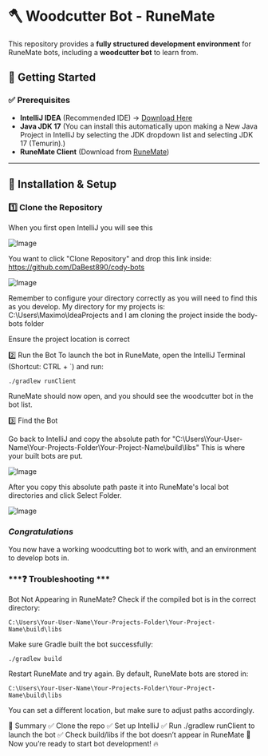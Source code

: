 # 🪓 Woodcutter Bot - RuneMate

This repository provides a **fully structured development environment** for RuneMate bots, including a **woodcutter bot** to learn from.

## 🚀 Getting Started

### ✅ Prerequisites
- **IntelliJ IDEA** (Recommended IDE) → [Download Here](https://www.jetbrains.com/idea/download/?section=windows)
- **Java JDK 17** (You can install this automatically upon making a New Java Project in IntelliJ by selecting the JDK dropdown list and selecting JDK 17 (Temurin).)
- **RuneMate Client** (Download from [RuneMate](https://www.runemate.com))

---

## 🔧 Installation & Setup

### **1️⃣ Clone the Repository**
When you first open IntelliJ you will see this 

![Image](https://github.com/user-attachments/assets/f543da5f-4436-446a-8d2c-b2f5abbceed1)

You want to click "Clone Repository" and drop this link inside: https://github.com/DaBest890/cody-bots

![Image](https://github.com/user-attachments/assets/de0488cf-9421-4b7d-a322-34e77eeba1eb)

Remember to configure your directory correctly as you will need to find this as you develop. My directory for my projects is: C:\Users\Maximo\IdeaProjects and I am cloning the project inside the body-bots folder

Ensure the project location is correct


2️⃣ Run the Bot
To launch the bot in RuneMate, open the IntelliJ Terminal (Shortcut: CTRL + `) and run:

``` 
./gradlew runClient
```

RuneMate should now open, and you should see the woodcutter bot in the bot list.

3️⃣ Find the Bot

Go back to IntelliJ and copy the absolute path for "C:\Users\Your-User-Name\Your-Projects-Folder\Your-Project-Name\build\libs" This is where your built bots are put. 

![Image](https://github.com/user-attachments/assets/4d4c45f8-cecc-4618-a3a2-1dd67a7d9db1)

After you copy this absolute path paste it into RuneMate's local bot directories and click Select Folder.

![Image](https://github.com/user-attachments/assets/799dd74e-1da4-4d8d-9e5d-8611af7f5aff)

### ***Congratulations***
You now have a working woodcutting bot to work with, and an environment to develop bots in.



### ***❓ Troubleshooting ***
Bot Not Appearing in RuneMate?
Check if the compiled bot is in the correct directory:
```
C:\Users\Your-User-Name\Your-Projects-Folder\Your-Project-Name\build\libs
```

Make sure Gradle built the bot successfully:
``` 
./gradlew build
```

Restart RuneMate and try again.
By default, RuneMate bots are stored in:

```
C:\Users\Your-User-Name\Your-Projects-Folder\Your-Project-Name\build\libs
```
You can set a different location, but make sure to adjust paths accordingly.


📌 Summary
✅ Clone the repo
✅ Set up IntelliJ
✅ Run ./gradlew runClient to launch the bot
✅ Check build/libs if the bot doesn’t appear in RuneMate
🚀 Now you’re ready to start bot development! 🔥
